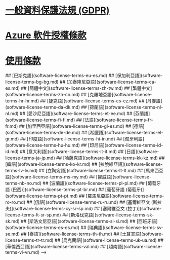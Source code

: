 
# [一般資料保護法規 (GDPR)](gdpr.md)
# [Azure 軟件授權條款](/legal/information-protection/software-license-terms)
# [使用條款](/legal/termsofuse)
<!-->
## [巴斯克語](software-license-terms-eu-es.md)
## [保加利亞語](software-license-terms-bg-bg.md)
## [加泰隆尼亞語](software-license-terms-ca-es.md)
## [簡體中文](software-license-terms-zh-tw.md)
## [繁體中文](software-license-terms-zh-cn.md)
## [克羅地亞語](software-license-terms-hr-hr.md)
## [捷克語](software-license-terms-cs-cz.md)
## [丹麥語](software-license-terms-da-dk.md)
## [荷蘭語](software-license-terms-nl-nl.md)
## [愛沙尼亞語](software-license-terms-et-ee.md)
## [芬蘭語](software-license-terms-fi-fi.md)
## [法語](software-license-terms-fr-fr.md)
## [加里西亞語](software-license-terms-gl-es.md)
## [德語](software-license-terms-de-de.md)
## [希臘語](software-license-terms-el-gr.md)
## [印度語](software-license-terms-hi-in.md)
## [匈牙利語](software-license-terms-hu-hu.md)
## [印尼語](software-license-terms-id-id.md)
## [意大利語](software-license-terms-it-it.md)
## [日語](software-license-terms-ja-jp.md)
## [哈薩克語](software-license-terms-kk-kz.md)
## [韓語](software-license-terms-ko-kr.md)
## [拉脫維亞語](software-license-terms-lv-lv.md)
## [立陶宛語](software-license-terms-lt-lt.md)
## [馬來西亞語](software-license-terms-ms-my.md)
## [挪威語](software-license-terms-nb-no.md)
## [波蘭語](software-license-terms-pl-pl.md)
## [葡萄牙語 (巴西)](software-license-terms-pt-br.md)
## [葡萄牙語 (葡萄牙)](software-license-terms-pt-pt.md)
## [羅馬尼亞語](software-license-terms-ro-ro.md)
## [俄語](software-license-terms-ru-ru.md)
## [塞爾維亞文 (斯拉夫)](software-license-terms-cy-sr-sp.md)
## [塞爾維亞文 (拉丁)](software-license-terms-lt-sr-sp.md)
## [斯洛伐克語](software-license-terms-sk-sk.md)
## [斯洛文尼亞語](software-license-terms-sl-si.md)
## [西班牙語](software-license-terms-es-es.md)
## [瑞典語](software-license-terms-sv-se.md)
## [泰語](software-license-terms-th-th.md)
## [土耳其語](software-license-terms-tr-tr.md)
## [烏克蘭語](software-license-terms-uk-ua.md)
## [華倫西亞語](software-license-terms-val.md)
## [越南語](software-license-terms-vi-vn.md)

-->